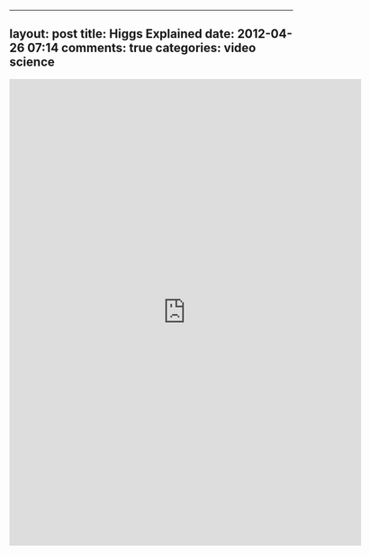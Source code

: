 
---
layout: post
title: Higgs Explained
date: 2012-04-26 07:14
comments: true
categories: video science
---

<iframe src="http://player.vimeo.com/video/41038445?portrait=0" width="625" height="830" frameborder="0" webkitAllowFullScreen mozallowfullscreen allowFullScreen></iframe>


